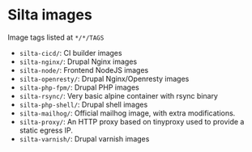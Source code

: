 # Silta images

Image tags listed at `*/*/TAGS`

- `silta-cicd/`: CI builder images
- `silta-nginx/`: Drupal Nginx images
- `silta-node/`: Frontend NodeJS images
- `silta-openresty/`: Drupal Nginx/Openresty images
- `silta-php-fpm/`: Drupal PHP images
- `silta-rsync/`: Very basic alpine container with rsync binary
- `silta-php-shell/`: Drupal shell images
- `silta-mailhog/`: Official mailhog image, with extra modifications.
- `silta-proxy/`: An HTTP proxy based on tinyproxy used to provide a static egress IP.
- `silta-varnish/`: Drupal varnish images
